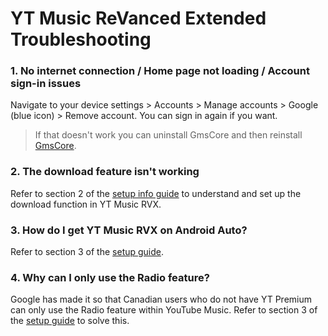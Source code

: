 # **YT Music ReVanced Extended Troubleshooting**



### **1. No internet connection / Home page not loading / Account sign-in issues**

Navigate to your device settings > Accounts > Manage accounts > Google (blue icon) > Remove account. You can sign in again if you want.

> If that doesn't work you can uninstall GmsCore and then reinstall [GmsCore](https://github.com/ReVanced/GmsCore/releases/latest).




### **2. The download feature isn't working**

Refer to section 2 of the [setup info guide](https://github.com/ReVanced-Extended-Community/Community-Guides/blob/main/general-guides/community-wiki/patching%20%26%20setup%20info.md#2-general-app-and-feature-setup) to understand and set up the download function in YT Music RVX.




### **3. How do I get YT Music RVX on Android Auto?**


Refer to section 3 of the [setup guide](https://github.com/ReVanced-Extended-Community/Community-Guides/blob/main/general-guides/community-wiki/patching%20%26%20setup%20info.md#3-yt-music-setup).




### **4. Why can I only use the Radio feature?**

Google has made it so that Canadian users who do not have YT Premium can only use the Radio feature within YouTube Music. Refer to section 3 of the [setup guide](https://github.com/ReVanced-Extended-Community/Community-Guides/blob/main/general-guides/community-wiki/patching%20%26%20setup%20info.md#3-yt-music-setup) to solve this.
